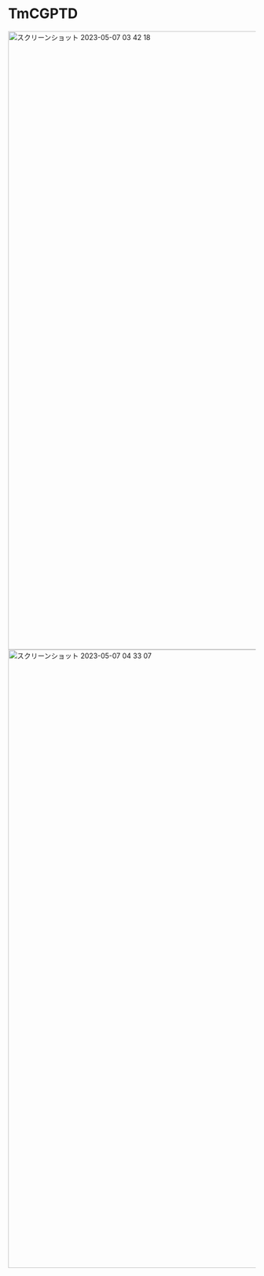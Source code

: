 # TmCGPTD
<img width="1260" alt="スクリーンショット 2023-05-07 03 42 18" src="https://user-images.githubusercontent.com/126404131/236644730-ddc7a693-cefb-47d2-9740-157c42a8b997.png">
<img width="1260" alt="スクリーンショット 2023-05-07 04 33 07" src="https://user-images.githubusercontent.com/126404131/236644742-c991c12d-50af-47d2-ab03-66646700c927.png">
